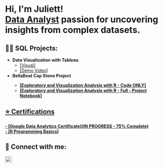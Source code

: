 <h1>Hi, I'm Juliett! <br/><a href="https://www.linkedin.com/in/samantha-chong-analyst/">Data Analyst</a> passion for uncovering insights from complex datasets. 
</h1>

<h2>👨‍💻 SQL Projects:</h2>

- <b>Data Visualization with Tableau</b>
  - <a href="https://public.tableau.com/app/profile/juliett.reyes/viz/NA2015/VideoGameSalesNA2015#1">[Visual]</a>
  - <a href="https://www.loom.com/share/d07b85233c4f490384ea8aacda9e4809?sid=8c0743e8-f894-4095-b887-1ec42689ce54">[Demo Video]</a> 
- <b> BellaBeat Cap Stone Project
  - <a href="https://github.com/sammajamma/PortfolioProjects/blob/main/BellaBeat_R_Code.r">[Exploratory and Visualization Analysis with R - Code ONLY]
  - <a href="https://www.kaggle.com/samanthajchong/bellabeat-marketing-suggestions-capstone-project">[Exploratory and Visualization Analysis with R - Full -
Project Notebook]
<!-- - <b>Full Stack Web App (React, NodeJS, Azure, and Machine Learning Components)</b>
  - [Image Analysis Middleware](https://github.com/joshmadakor1/4chan-Image-Analysis-Middleware-C964) <b><i>(Potentially NSFW)</b></i>
- <b>PowerShell</b>
  - [Windows EventLog: Failed RDP Logins Source IP to full GeoData Conversion](https://github.com/joshmadakor1/Sentinel-Lab)
  - [JWipe (Disk Wiping Utility)](https://github.com/joshmadakor1/Jwipe.PowerShell)
  - [Active Directory Bulk User Creation](https://github.com/joshmadakor1/AD_PS)
  - [FIM (File Integrity Monitor)](https://github.com/joshmadakor1/PowerShell-Integrity-FIM)
- <b>C# (.NET Desktop Applications)</b>
  - [Ransomware Proof of Concept (Encrypter)](https://github.com/joshmadakor1/EncrypterPOC)
  - [Ransomware Proof of Concept (Decrypter)](https://github.com/joshmadakor1/DecrypterPOC)
  - [Keylogger with Email Capability](https://github.com/joshmadakor1/Key-Logger-With-Email)
- <b>Python</b>
  - [Package Delivery Application (Datastructures and Algorithms Demo)](https://github.com/joshmadakor1/Package-Delivery-Pathfinding-Algorithm)
-->

<h2>⭐ Certifications</h2>
- <b>[Google Data Analytics Certificate](IN PROGRESS - 75% Complete)</br>
- <a href="https://coursera.org/share/e7fe44a24df010d4a0c691acc73764cb">[R Programming Basics]</a></b>

<h2> 🤳 Connect with me:</h2>

<!-- [<img align="left" alt="JoshMadakor | YouTube" width="22px" src="https://cdn.jsdelivr.net/npm/simple-icons@v3/icons/youtube.svg" />][youtube]
[<img align="left" alt="JoshMadakor | Twitter" width="22px" src="https://cdn.jsdelivr.net/npm/simple-icons@v3/icons/twitter.svg" />][twitter] -->
[<img align="left" alt="JoshMadakor | LinkedIn" width="22px" src="https://cdn.jsdelivr.net/npm/simple-icons@v3/icons/linkedin.svg" />][linkedin]
<!-- [<img align="left" alt="JoshMadakor | Instagram" width="22px" src="https://cdn.jsdelivr.net/npm/simple-icons@v3/icons/instagram.svg" />][instagram]

[twitter]: https://twitter.com/joshmadakor
[youtube]: https://www.youtube.com/c/joshmadakor 
[instagram]: https://www.instagram.com/joshmadakor/ -->
[linkedin]: linkedin.com/in/juliett-reyess

<!--
**sammajamma/sammajamma** is a ✨ _special_ ✨ repository because its `README.md` (this file) appears on your GitHub profile.

Here are some ideas to get you started:
<!--
- 🔭 I’m currently working on ...
- 🌱 I’m currently learning ...
- 👯 I’m looking to collaborate on ...
- 🤔 I’m looking for help with ...
- 💬 Ask me about ...
- 📫 How to reach me: ...
- 😄 Pronouns: ...
- ⚡ Fun fact: ... -->

